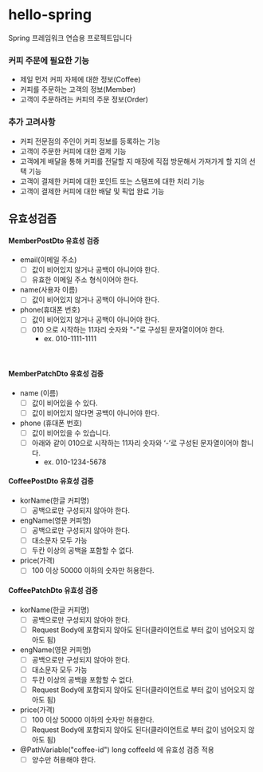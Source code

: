# hello-spring
Spring 프레임워크 연습용 프로젝트입니다

### 커피 주문에 필요한 기능
- 제일 먼저 커피 자체에 대한 정보(Coffee)
- 커피를 주문하는 고객의 정보(Member)
- 고객이 주문하려는 커피의 주문 정보(Order)

### 추가 고려사항
- 커피 전문점의 주인이 커피 정보를 등록하는 기능
- 고객이 주문한 커피에 대한 결제 기능
- 고객에게 배달을 통해 커피를 전달할 지 매장에 직접 방문해서 가져가게 할 지의 선택 기능
- 고객이 결제한 커피에 대한 포인트 또는 스탬프에 대한 처리 기능
- 고객이 결제한 커피에 대한 배달 및 픽업 완료 기능

## 유효성검즘
#### MemberPostDto 유효성 검증
- email(이메일 주소)
  - [ ] 값이 비어있지 않거나 공백이 아니어야 한다.
  - [ ] 유효한 이메일 주소 형식이어야 한다.
  
- name(사용자 이름)
  - [ ] 값이 비어있지 않거나 공백이 아니어야 한다.

- phone(휴대폰 번호)
  - [ ] 값이 비어있지 않거나 공백이 아니어야 한다.
  - [ ] 010 으로 시작하는 11자리 숫자와 "-"로 구성된 문자열이어야 한다.
    - ex. 010-1111-1111
  
<br>

#### MemberPatchDto 유효성 검증
- name (이름)
  - [ ] 값이 비어있을 수 있다.
  - [ ] 값이 비어있지 않다면 공백이 아니어야 한다.

- phone (휴대폰 번호)
  - [ ] 값이 비어있을 수 있습니다.
  - [ ] 아래와 같이 010으로 시작하는 11자리 숫자와 ‘-’로 구성된 문자열이어야 합니다.
    - ex. 010-1234-5678

#### CoffeePostDto 유효성 검증
- korName(한글 커피명)
  - [ ] 공백으로만 구성되지 않아야 한다.
- engName(영문 커피명)
  - [ ] 공백으로만 구성되지 않아야 한다.
  - [ ] 대소문자 모두 가능
  - [ ] 두칸 이상의 공백을 포함할 수 없다.
- price(가격)
  - [ ] 100 이상 50000 이하의 숫자만 허용한다.

#### CoffeePatchDto 유효성 검증
- korName(한글 커피명) 
  - [ ] 공백으로만 구성되지 않아야 한다.
  - [ ] Request Body에 포함되지 않아도 된다(클라이언트로 부터 값이 넘어오지 않아도 됨)
- engName(영문 커피명)
  - [ ] 공백으로만 구성되지 않아야 한다.
  - [ ] 대소문자 모두 가능
  - [ ] 두칸 이상의 공백을 포함할 수 없다.
  - [ ] Request Body에 포함되지 않아도 된다(클라이언트로 부터 값이 넘어오지 않아도 됨)
- price(가격)
  - [ ] 100 이상 50000 이하의 숫자만 허용한다.
  - [ ] Request Body에 포함되지 않아도 된다(클라이언트로 부터 값이 넘어오지 않아도 됨)
- @PathVariable("coffee-id") long coffeeId 에 유효성 검증 적용
  - [ ] 양수만 허용해야 한다.